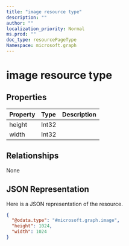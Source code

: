 ```yaml
---
title: "image resource type"
description: ""
author: ""
localization_priority: Normal
ms.prod: ""
doc_type: resourcePageType
Namespace: microsoft.graph
---
```



# image resource type



## Properties
|Property|Type|Description|
|:---|:---|:---|
|height|Int32||
|width|Int32||

## Relationships
None

## JSON Representation
Here is a JSON representation of the resource.
<!-- {
  "blockType": "resource",
  "@odata.type": "microsoft.graph.image"
}
-->
``` json
{
  "@odata.type": "#microsoft.graph.image",
  "height": 1024,
  "width": 1024
}
```

